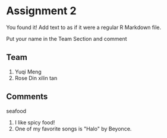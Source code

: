# Assignment 2

You found it!  Add text to as if it were a regular R Markdown file.

Put your name in the Team Section and comment

## Team
1. Yuqi Meng
2. Rose Din
xilin tan

## Comments
seafood
1. I like spicy food!
2. One of my favorite songs is "Halo" by Beyonce.

